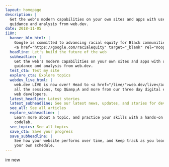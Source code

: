 ```yaml
---
layout: homepage
description: |
  Get the web's modern capabilities on your own sites and apps with useful
  guidance and analysis from web.dev.
date: 2018-11-05
i18n:
  banner_blm_html: |
    Google is committed to advancing racial equity for Black communities.
    <a href="https://google.com/racialequity" target="_blank" rel="noopener">See how</a>.
  headline: Let's build the future of the web
  subheadline: |
    Get the web's modern capabilities on your own sites and apps with useful
    guidance and analysis from web.dev.
  test_cta: Test my site
  explore_cta: Explore topics
  webdev_live_html: |
    web.dev LIVE is now over! Head to <a href="/live/">web.dev/live</a> to watch
    all the sessions, top Q&amp;A and more from our three day digital event for
    web developers.
  latest_headline: Latest stories
  latest_subheadline: See our latest news, updates, and stories for developers.
  see_all: See all articles
  explore_subheadline: |
    Learn more about a topic, and practice your skills with a hands-on
    codelab.
  see_topics: See all topics
  save_cta: Save your progress
  save_subheadline: |
    See how your website performs over time, and keep track as you learn on
    your own schedule.
---
```

im new